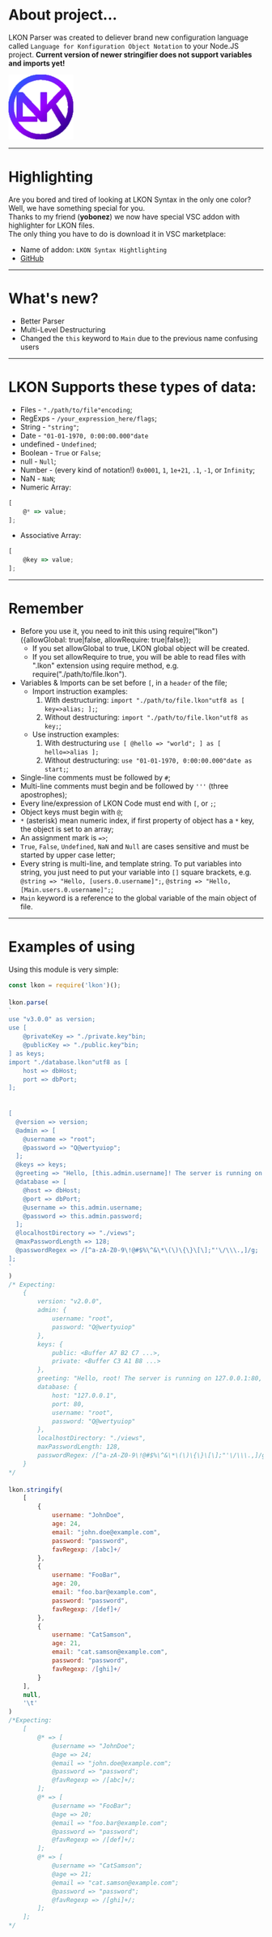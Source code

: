 # About project...
LKON Parser was created to deliever brand new configuration language called `Language for Konfiguration Object Notation` to your Node.JS project.
**Current version of newer stringifier does not support variables and imports yet!**

![LKON](./icon.png)

---

# Highlighting
Are you bored and tired of looking at LKON Syntax in the only one color? <br/>
Well, we have something special for you. <br/>
Thanks to my friend (**yobonez**) we now have special VSC addon with highlighter for LKON files. <br/>
The only thing you have to do is download it in VSC marketplace:
- Name of addon: `LKON Syntax Hightlighting`
- [GitHub](https://github.com/yobonez/vscode-lkon-highlighting)

---
# What's new?
- Better Parser
- Multi-Level Destructuring
- Changed the `this` keyword to `Main` due to the previous name confusing users 

---

# LKON Supports these types of data:
- Files - `"./path/to/file"encoding`;
- RegExps - `/your_expression_here/flags`;
- String - `"string"`;
- Date - `"01-01-1970, 0:00:00.000"date`
- undefined - `Undefined`;
- Boolean - `True` or `False`;
- null - `Null`;
- Number - (every kind of notation!) `0x0001`, `1`, `1e+21`, `.1`, `-1`, or `Infinity`;
- NaN - `NaN`;
- Numeric Array:

```js
[
	@* => value;
];
```

- Associative Array:

```js
[
	@key => value;
];
```

---

# Remember
- Before you use it, you need to init this using require("lkon")({allowGlobal: true|false, allowRequire: true|false});
	+ If you set allowGlobal to true, LKON global object will be created.
	+ If you set allowRequire to true, you will be able to read files with ".lkon" extension using require method, e.g. require("./path/to/file.lkon").
- Variables & Imports can be set before `[`, in a `header` of the file;
	+ Import instruction examples:
		1. With destructuring: `import "./path/to/file.lkon"utf8 as [ key=>alias; ];`;
		2. Without destructuring: `import "./path/to/file.lkon"utf8 as key;`;
	+ Use instruction examples:
		 1. With destructuring `use [ @hello => "world"; ] as [ hello=>alias ];`
		 2. Without destructuring: `use "01-01-1970, 0:00:00.000"date as start;`;
- Single-line comments must be followed by `#`;
- Multi-line comments must begin and be followed by `'''` (three apostrophes);
- Every line/expression of LKON Code must end with `[`, or `;`;
- Object keys must begin with `@`;
- `*` (asterisk) mean numeric index, if first property of object has a `*` key, the object is set to an array;
- An assignment mark is `=>`;
- `True`, `False`, `Undefined`, `NaN` and `Null` are cases sensitive and must be started by upper case letter;
- Every string is multi-line, and template string. To put variables into string, you just need to put your variable into `[]` square brackets, e.g. `@string => "Hello, [users.0.username]";`, `@string => "Hello, [Main.users.0.username]";`;
- `Main` keyword is a reference to the global variable of the main object of file.

---

# Examples of using
Using this module is very simple:
```js
const lkon = require('lkon')();

lkon.parse(
`
use "v3.0.0" as version;
use [
	@privateKey => "./private.key"bin;
	@publicKey => "./public.key"bin;
] as keys;
import "./database.lkon"utf8 as [
	host => dbHost;
	port => dbPort;
];


[
  @version => version;
  @admin => [
    @username => "root";
    @password => "Q@wertyuiop";
  ];
  @keys => keys;
  @greeting => "Hello, [this.admin.username]! The server is running on [dbHost]:[dbPort], its version is [version]."
  @database => [
    @host => dbHost;
    @port => dbPort;
    @username => this.admin.username;
    @password => this.admin.password;
  ];
  @localhostDirectory => "./views";
  @maxPasswordLength => 128;
  @passwordRegex => /[^a-zA-Z0-9\!@#$%\^&\*\(\)\{\}\[\];"'\/\\\.,]/g;
];
`
)
/* Expecting:
	{
		version: "v2.0.0",
		admin: {
			username: "root",
			password: "Q@wertyuiop"
		},
		keys: {
			public: <Buffer A7 B2 C7 ...>,
			private: <Buffer C3 A1 B8 ...>
		},
		greeting: "Hello, root! The server is running on 127.0.0.1:80, its version is v2.0.0.",
		database: {
			host: "127.0.0.1",
			port: 80,
			username: "root",
			password: "Q@wertyuiop"
		},
		localhostDirectory: "./views",
		maxPasswordLength: 128,
		passwordRegex: /[^a-zA-Z0-9\!@#$%\^&\*\(\)\{\}\[\];"'\/\\\.,]/g
	}
*/

lkon.stringify(
	[
		{
			username: "JohnDoe",
			age: 24,
			email: "john.doe@example.com",
			password: "password",
			favRegexp: /[abc]+/
		},
		{
			username: "FooBar",
			age: 20,
			email: "foo.bar@example.com",
			password: "password",
			favRegexp: /[def]+/
		},
		{
			username: "CatSamson",
			age: 21,
			email: "cat.samson@example.com",
			password: "password",
			favRegexp: /[ghi]+/
		}
	],
	null,
	'\t'
)
/*Expecting:
	[
		@* => [
			@username => "JohnDoe";
			@age => 24;
			@email => "john.doe@example.com";
			@password => "password";
			@favRegexp => /[abc]+/;
		];
		@* => [
			@username => "FooBar";
			@age => 20;
			@email => "foo.bar@example.com";
			@password => "password";
			@favRegexp => /[def]+/;
		];
		@* => [
			@username => "CatSamson";
			@age => 21;
			@email => "cat.samson@example.com";
			@password => "password";
			@favRegexp => /[ghi]+/;
		];
	];
*/
```